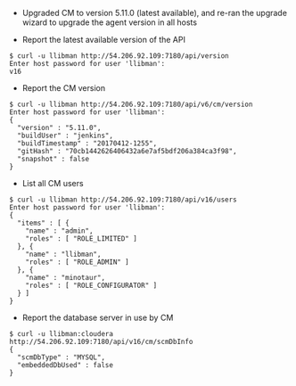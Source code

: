 * Upgraded CM to version 5.11.0 (latest available), and re-ran the upgrade wizard to upgrade the agent version in all hosts

* Report the latest available version of the API

```
$ curl -u llibman http://54.206.92.109:7180/api/version
Enter host password for user 'llibman':
v16
```

* Report the CM version

```
$ curl -u llibman http://54.206.92.109:7180/api/v6/cm/version
Enter host password for user 'llibman':
{
  "version" : "5.11.0",
  "buildUser" : "jenkins",
  "buildTimestamp" : "20170412-1255",
  "gitHash" : "70cb1442626406432a6e7af5bdf206a384ca3f98",
  "snapshot" : false
}
```

* List all CM users

```
$ curl -u llibman http://54.206.92.109:7180/api/v16/users
Enter host password for user 'llibman':
{
  "items" : [ {
    "name" : "admin",
    "roles" : [ "ROLE_LIMITED" ]
  }, {
    "name" : "llibman",
    "roles" : [ "ROLE_ADMIN" ]
  }, {
    "name" : "minotaur",
    "roles" : [ "ROLE_CONFIGURATOR" ]
  } ]
}
```

* Report the database server in use by CM

```
$ curl -u llibman:cloudera http://54.206.92.109:7180/api/v16/cm/scmDbInfo
{
  "scmDbType" : "MYSQL",
  "embeddedDbUsed" : false
}
```
